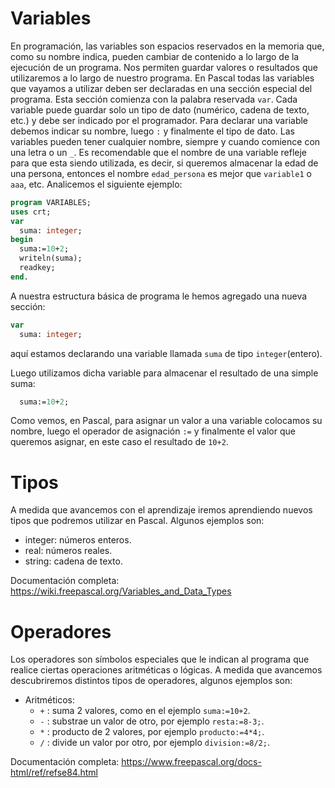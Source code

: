 # Variables
En programación, las variables son espacios reservados en la memoria que, como su nombre indica, pueden cambiar de contenido a lo largo de la ejecución de un programa. Nos permiten guardar valores o resultados que utilizaremos a lo largo de nuestro programa. 
En Pascal todas las variables que vayamos a utilizar deben ser declaradas en una sección especial del programa. Esta sección comienza con la palabra reservada `var`. 
Cada variable puede guardar solo un tipo de dato (numérico, cadena de texto, etc.) y debe ser indicado por el programador. Para declarar una variable debemos indicar su nombre, luego `:` y finalmente el tipo de dato. 
Las variables pueden tener cualquier nombre, siempre y cuando comience con una letra o un `_`. Es recomendable que el nombre de una variable refleje para que esta siendo utilizada, es decir, si queremos almacenar la edad de una persona, entonces el nombre `edad_persona` es mejor que `variable1` o `aaa`, etc.
Analicemos el siguiente ejemplo:
```pascal
program VARIABLES;
uses crt;
var
  suma: integer;
begin
  suma:=10+2;
  writeln(suma);
  readkey;
end.
```
A nuestra estructura básica de programa le hemos agregado una nueva sección:
```pascal
var
  suma: integer;
```
aquí estamos declarando una variable llamada `suma` de tipo `integer`(entero).

Luego utilizamos dicha variable para almacenar el resultado de una simple suma:
```pascal
  suma:=10+2;
```
Como vemos, en Pascal, para asignar un valor a una variable colocamos su nombre, luego el operador de asignación `:=` y finalmente el valor que queremos asignar, en este caso el resultado de `10+2`.

# Tipos
A medida que avancemos con el aprendizaje iremos aprendiendo nuevos tipos que podremos utilizar en Pascal. Algunos ejemplos son:
- integer: números enteros.
- real: números reales.
- string: cadena de texto.

Documentación completa: https://wiki.freepascal.org/Variables_and_Data_Types

# Operadores
Los operadores son símbolos especiales que le indican al programa que realice ciertas operaciones aritméticas o lógicas. A medida que avancemos descubriremos distintos tipos de operadores, algunos ejemplos son:
- Aritméticos:
    - `+` : suma 2 valores, como en el ejemplo `suma:=10+2`.
    - `-` : substrae un valor de otro, por ejemplo `resta:=8-3;`.  
    - `*` : producto de 2 valores, por ejemplo `producto:=4*4;`.
    - `/` : divide un valor por otro, por ejemplo `division:=8/2;`.

Documentación completa: https://www.freepascal.org/docs-html/ref/refse84.html